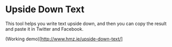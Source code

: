 # Upside Down Text
This tool helps you write text upside down, and then you can copy the result and paste it in Twitter and Facebook.


(Working demo)[http://www.hmz.ie/upside-down-text/]
